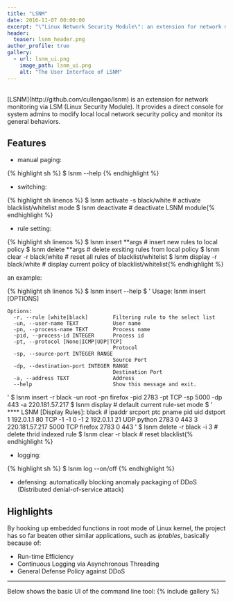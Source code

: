 ```yaml
---
title: "LSNM"
date: 2016-11-07 00:00:00
excerpt: "\"Linux Network Security Module\": an extension for network monitoring via LSM (Linux Security Module)."
header:
  teaser: lsnm_header.png
author_profile: true
gallery:
  - url: lsnm_ui.png
    image_path: lsnm_ui.png
    alt: "The User Interface of LSNM"
---
```


<br>
[LSNM](http://github.com/cullengao/lsnm) is an extension for network monitoring via LSM (Linux Security Module). It provides a direct console for system admins to modify local local network security policy and monitor its general behaviors.

## Features
+ manual paging:

{% highlight sh %}
$ lsnm <command> --help
{% endhighlight %}

+ switching:

{% highlight sh linenos %}
$ lsnm activate -s black/white # activate blacklist/whitelist mode
$ lsnm deactivate # deactivate LSNM module{% endhighlight %}

+ rule setting:

{% highlight sh linenos %}
$ lsnm insert **args # insert new rules to local policy
$ lsnm delete **args # delete exsiting rules from local policy
$ lsnm clear -r black/white # reset all rules of blacklist/whitelist
$ lsnm display -r black/white # display current policy of blacklist/whitelist{% endhighlight %}

an example:

{% highlight sh linenos %}
$ lsnm insert --help
$ '
    Usage: lsnm insert [OPTIONS]

    Options:
      -r, --rule [white|black]        Filtering rule to the select list
      -un, --user-name TEXT           User name
      -pn, --process-name TEXT        Process name
      -pid, --process-id INTEGER      Process id
      -pt, --protocol [None|ICMP|UDP|TCP]
                                      Protocol
      -sp, --source-port INTEGER RANGE
                                      Source Port
      -dp, --destination-port INTEGER RANGE
                                      Destination Port
      -a, --address TEXT              Address
      --help                          Show this message and exit.
  '
$ lsnm insert -r black -un root -pn firefox -pid 2783 -pt TCP -sp 5000 -dp 443 -a 220.181.57.217
$ lsnm display # default current rule-set mode
$ '
    **** LSNM [Display Rules]: black
    # ipaddr            srcport     ptc     pname       pid     uid     dstport
    1 192.0.1.1         80          TCP     -1          -1      0       -1
    2 192.0.1.1         21          UDP     python      2783    0       443
    3 220.181.57.217    5000        TCP     firefox     2783    0       443
  '
$ lsnm delete -r black -i 3 # delete thrid indexed rule
$ lsnm clear -r black # reset blacklist{% endhighlight %}

+ logging:

{% highlight sh %}
$ lsnm log --on/off
{% endhighlight %}

+ defensing: automatically blocking anomaly packaging of DDoS (Distributed denial-of-service attack)

## Highlights
By hooking up embedded functions in root mode of Linux kernel, the project has so far beaten other similar applications, such as *iptables*, basically because of:

+ Run-time Efficiency
+ Continuous Logging via Asynchronous Threading
+ General Defense Policy against DDoS

---

Below shows the basic UI of the command line tool:
{% include gallery %}
